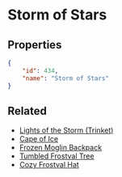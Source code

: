 # Storm of Stars

<no description available>

## Properties

```json
{
    "id": 434,
    "name": "Storm of Stars"
}
```

## Related

- [Lights of the Storm (Trinket)](../items/22259-lights-of-the-storm-trinket.md)
- [Cape of Ice](../items/22260-cape-of-ice.md)
- [Frozen Moglin Backpack](../items/22261-frozen-moglin-backpack.md)
- [Tumbled Frostval Tree](../items/22262-tumbled-frostval-tree.md)
- [Cozy Frostval Hat](../items/22263-cozy-frostval-hat.md)

